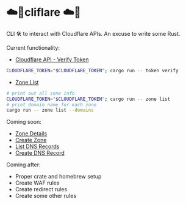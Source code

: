 # ☁️🚀cliflare ☁️🚀
CLI 🛠️ to interact with Cloudflare APIs. An excuse to write some Rust.

Current functionality:
* [Cloudflare API - Verify Token](https://developers.cloudflare.com/api/operations/user-api-tokens-verify-token)
```bash
CLOUDFLARE_TOKEN="$CLOUDFLARE_TOKEN"; cargo run -- token verify
```
* [Zone List](https://developers.cloudflare.com/api/operations/zones-get)
```bash
# print out all zone info
CLOUDFLARE_TOKEN="$CLOUDFLARE_TOKEN"; cargo run -- zone list
# print domain name for each zone
cargo run -- zone list --domains
```

Coming soon:
* [Zone Details](https://developers.cloudflare.com/api/operations/zones-0-get)
* [Create Zone](https://developers.cloudflare.com/api/operations/zones-post)
* [List DNS Records](https://developers.cloudflare.com/api/operations/dns-records-for-a-zone-list-dns-records)
* [Create DNS Record](https://developers.cloudflare.com/api/operations/dns-records-for-a-zone-create-dns-record)

Coming after:
* Proper crate and homebrew setup
* Create WAF rules
* Create redirect rules
* Create some other rules
